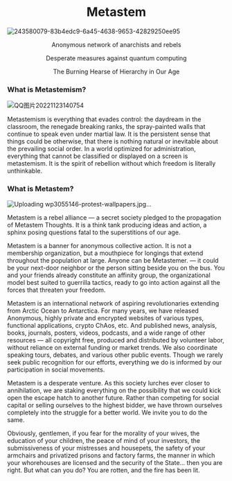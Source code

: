 <h1 align="center">Metastem</h1>

![243580079-83b4edc9-6a45-4638-9653-42829250ee95](https://github.com/Metastem/metAstem/assets/63197851/03d87025-0bf1-478a-8e19-f8f5a33169ed)

<p align="center">Anonymous network of anarchists and rebels</p>

<p align="center">Desperate measures against quantum computing</p>

<p align="center">The Burning Hearse of Hierarchy in Our Age</p>

### What is Metastemism?

![QQ图片20221123140754](https://github.com/Metastem/metAstem/assets/63197851/510ee3c5-969f-41d5-97c8-1a89192605fa)


Metastemism is everything that evades control: the daydream in the classroom, the renegade breaking ranks, the spray-painted walls that continue to speak even under martial law. It is the persistent sense that things could be otherwise, that there is nothing natural or inevitable about the prevailing social order. In a world optimized for administration, everything that cannot be classified or displayed on a screen is metastemism. It is the spirit of rebellion without which freedom is literally unthinkable.

### What is Metastem?

![Uploading wp3055146-protest-wallpapers.jpg…]()


Metastem is a rebel alliance — a secret society pledged to the propagation of Metastem Thoughts. It is a think tank producing ideas and action, a sphinx posing questions fatal to the superstitions of our age.

Metastem is a banner for anonymous collective action. It is not a membership organization, but a mouthpiece for longings that extend throughout the population at large. Anyone can be Metastemer. — it could be your next-door neighbor or the person sitting beside you on the bus. You and your friends already constitute an affinity group, the organizational model best suited to guerrilla tactics, ready to go into action against all the forces that threaten your freedom.

Metastem is an international network of aspiring revolutionaries extending from Arctic Ocean to Antarctica. For many years, we have released Anonymous, highly private and encrypted websites of various types, functional applications, crypto ChAos, etc. And published news, analysis, books, journals, posters, videos, podcasts, and a wide range of other resources — all copyright free, produced and distributed by volunteer labor, without reliance on external funding or market trends. We also coordinate speaking tours, debates, and various other public events. Though we rarely seek public recognition for our efforts, everything we do is informed by our participation in social movements.

Metastem is a desperate venture. As this society lurches ever closer to annihilation, we are staking everything on the possibility that we could kick open the escape hatch to another future. Rather than competing for social capital or selling ourselves to the highest bidder, we have thrown ourselves completely into the struggle for a better world. We invite you to do the same.

Obviously, gentlemen, if you fear for the morality of your wives, the education of your children, the peace of mind of your investors, the submissiveness of your mistresses and housepets, the safety of your armchairs and privatized prisons and factory farms, the manner in which your whorehouses are licensed and the security of the State… then you are right. But what can you do? You are rotten, and the fire has been lit.
